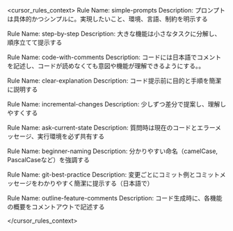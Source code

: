 <cursor_rules_context>
Rule Name: simple-prompts
Description: プロンプトは具体的かつシンプルに。実現したいこと、環境、言語、制約を明示する

Rule Name: step-by-step
Description: 大きな機能は小さなタスクに分解し、順序立てて提示する

Rule Name: code-with-comments
Description: コードには日本語でコメントを記述し、コードが読めなくても意図や機能が理解できるようにする。。

Rule Name: clear-explanation
Description: コード提示前に目的と手順を簡潔に説明する

Rule Name: incremental-changes
Description: 少しずつ差分で提案し、理解しやすくする

Rule Name: ask-current-state
Description: 質問時は現在のコードとエラーメッセージ、実行環境を必ず共有する

Rule Name: beginner-naming
Description: 分かりやすい命名（camelCase, PascalCaseなど）を強調する

Rule Name: git-best-practice
Description: 変更ごとにコミット例とコミットメッセージをわかりやすく簡潔に提示する（日本語で）

Rule Name: outline-feature-comments
Description: コード生成時に、各機能の概要をコメントアウトで記述する

</cursor_rules_context>
